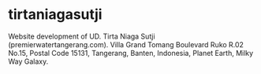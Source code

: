 # tirtaniagasutji
Website development of UD. Tirta Niaga Sutji (premierwatertangerang.com).
Villa Grand Tomang Boulevard Ruko R.02 No.15, Postal Code 15131,
Tangerang, Banten, Indonesia, Planet Earth, Milky Way Galaxy.
